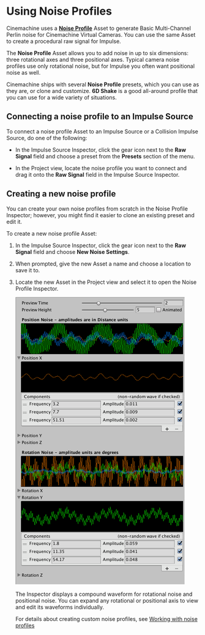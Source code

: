 # Using Noise Profiles

Cinemachine uses a **[Noise Profile](CinemachineNoiseProfiles.md)** Asset to generate Basic Multi-Channel Perlin noise for Cinemachine Virtual Cameras. You can use the same Asset to create a procedural raw signal for Impulse.

The **Noise Profile** Asset allows you to add noise in up to six dimensions: three rotational axes and three positional axes. Typical camera noise profiles use only rotational noise, but for Impulse you often want positional noise as well.

Cinemachine ships with several **Noise Profile** presets, which you can use as they are, or clone and customize. **6D Shake** is a good all-around profile that you can use for a wide variety of situations. 

## Connecting a noise profile to an Impulse Source

To connect a noise profile Asset to an Impulse Source or a Collision Impulse Source, do one of the following:

- In the Impulse Source Inspector, click the gear icon next to the **Raw Signal** field and choose a preset from the **Presets** section of the menu.

- In the Project view, locate the noise profile you want to connect and drag it onto the **Raw Signal** field in the Impulse Source Inspector.

## Creating a new noise profile

You can create your own noise profiles from scratch in the Noise Profile Inspector; however, you might find it easier to clone an existing preset and edit it.

To create a new noise profile Asset:

1. In the Impulse Source Inspector, click the gear icon next to the **Raw Signal** field and choose **New Noise Settings**.

2. When prompted, give the new Asset a name and choose a location to save it to.

3. Locate the new Asset in the Project view and select it to open the Noise Profile Inspector.

   ![img](images/InspectorNoiseProfile.png)

   The Inspector displays a compound waveform for rotational noise and positional noise. You can expand any rotational or positional axis to view and edit its waveforms individually.
   
   For details about creating custom noise profiles, see [Working with noise profiles](CinemachineNoiseProfiles.md)
